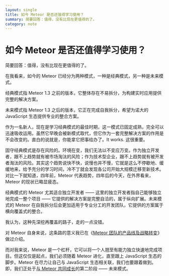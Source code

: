 ```yaml
---
layout: single
title: 如今 Meteor 是否还值得学习使用？
summary: 简要回答：值得，没有比现在更值得的了。
category: note
---
```


# 如今 Meteor 是否还值得学习使用？

简要回答：值得，没有比现在更值得的了。

在我看来，如今的 Meteor 已经分为两种模式，一种是经典模式，另一种是未来模式。

经典模式指 Meteor 1.3 之前的版本，它整体存在不易拆分，为构建实时应用提供完整的解决方案。

未来模式指 Meteor 1.3 之后的版本，它正在完成自我拆分，希望为诺大的 JavaScript 生态提供专业的整合方案。

作为一名新人，现在是学习经典模式的最佳时期，这一模式已固定成熟，完全可以迅速吸收运用。虽然它早晚会被新模式取代，但它作为一套完整解决方案的作用是不会改变的。直白的说就是，你能拿它把事给办了。It works. 这很重要。

固守经典模式是存在风险的。环境在变，我们无法以不变应万变。作为独立开发者，跟不上趋势就有被市场淘汰的风险；作为技术型企业，跟不上趋势就有被开发者淘汰的风险。其实这个趋势说快不快，说慢也并不慢，它就是这么不停歇地、缓缓地来，给予充分的学习时间，冷不丁就会发现各公司开始大规模迁移至新技术。对比一下就知道，四年前，Meteor 代表趋势，四年后的今天，在外界看来，Meteor 的现状已略显疲态。

经典模式的 Meteor 尤其适合独立开发者 —— 这里的独立开发者指自己能够独立地完成一整个项目 —— 它提供的解决方案是完整自洽的，属于纵向扩展。未来模式的 Meteor 在自我拆分后会更加适用于专业分工的开发团队，它提供的方案属于横向覆盖式的整合。

我认为，这种先深挖再覆盖的路子，走的一点没错。

对 Meteor 自身来说，这条路的意义我已在《[Meteor 团队的产品线及战略转变](/note/MDG-roadmap-and-strategy.html)》做过介绍。

而对我来说，Meteor 是一个杠杆，它可以将一个人翘至有能力独立快速地完成项目。但这仅仅是起点，我们必须随着 Meteor 进化，直至跟上 JavaScript 生态的脚步。Meteor 在尽力让自己与 JavaScript 生态相关联，我们也要跟着做到。即，我们正处于[与 Meteor 共同成长](/note/growing-together.html)的第二阶段 —— 未来模式。
